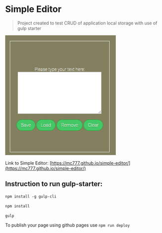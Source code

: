 # Simple Editor

> Project created to test CRUD of application local storage with use of gulp starter 

![Simple editor screenshot](src/assets/sample.PNG)

Link to Simple Editor:
[https://mc777.github.io/simple-editor/](https://mc777.github.io/simple-editor/)

## Instruction to run gulp-starter:

`npm install -g gulp-cli`

`npm install`

`gulp`

To publish your page using github pages use `npm run deploy`
